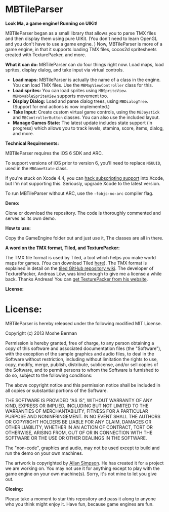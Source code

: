 MBTileParser
=============

**Look Ma, a game engine! Running on UIKit!**

MBTileParser began as a small library that allows you to parse TMX files and then display them  using pure UIKit. (You don't need to learn OpenGL and you don't have to use a game engine. ) Now, MBTileParser is more of a game engine, in that it supports loading TMX files, cocos2d spritesheets created with TexturePacker, and more.   


**What it can do:** MBTileParser can do four things right now. Load maps, load sprites, display dialog, and take input via virtual controls.

 - **Load maps:** MBTileParser is actually the name of a class in the engine. You can load TMX files. Use the `MBMapViewController` class for this.
 - **Load sprites:** You can load sprites using `MBSpriteView`. `MBMovableSpriteView` supports movement too.
 - **Display Dialog:** Load and parse dialog trees, using `MBDialogTree`. (Support for end actions is now implemented.)
 - **Take Input:** Create custom virtual game controls, using the `MBJoystick` and `MBControllerButton` classes. You can also use the included layout.
 - **Manage Games State:** The latest update includes state support (in progress) which allows you to track levels, stamina, score, items, dialog, and more.

**Technical Requirements:**

MBTileParser requires the iOS 6 SDK and ARC.

To support versions of iOS prior to version 6, you'll need to  replace `NSUUID`, used in the `MBGameState` class.

If you're stuck on Xcode 4.4, you can [hack subscripting support](http://petersteinberger.com/blog/2012/using-subscripting-with-Xcode-4_4-and-iOS-4_3) into Xcode, but I'm not supporting this. Seriously, upgrade Xcode to the latest version.

To run MBTileParser without ARC, use the `-fobjc-no-arc` compiler flag.

**Demo:**

Clone or download the repository. The code is thoroughly commented and serves as its own demo. 

**How to use:**

Copy the GameEngine folder out and just use it, The classes are all in there.


**A word on the TMX format, Tiled, and TexturePacker:**

The TMX file format is used by Tiled, a tool which helps you make world maps for games. (You can download Tiled [here](http://mapeditor.org)). The TMX format is explained in detail on the [tiled GitHub repository wiki](https://github.com/bjorn/tiled/wiki/TMX-Map-Format). The developer of TexturePacker, Andreas Löw, was kind enough to give me a license a while back. Thanks Andreas! You can [get TexturePacker from his website](http://www.codeandweb.com/texturepacker).


**License:**

License:
========

MBTileParser is hereby released under the following modified MIT License. 

Copyright (c) 2013 Moshe Berman

Permission is hereby granted, free of charge, to any person obtaining a copy of this software and associated documentation files (the "Software"), with the exception of the sample graphics and audio files, to deal in the Software without restriction, including without limitation the rights to use, copy, modify, merge, publish, distribute, sublicense, and/or sell copies of the Software, and to permit persons to whom the Software is furnished to do so, subject to the following conditions:

The above copyright notice and this permission notice shall be included in all copies or substantial portions of the Software.

THE SOFTWARE IS PROVIDED "AS IS", WITHOUT WARRANTY OF ANY KIND, EXPRESS OR IMPLIED, INCLUDING BUT NOT LIMITED TO THE WARRANTIES OF MERCHANTABILITY, FITNESS FOR A PARTICULAR PURPOSE AND NONINFRINGEMENT. IN NO EVENT SHALL THE AUTHORS OR COPYRIGHT HOLDERS BE LIABLE FOR ANY CLAIM, DAMAGES OR OTHER LIABILITY, WHETHER IN AN ACTION OF CONTRACT, TORT OR OTHERWISE, ARISING FROM, OUT OF OR IN CONNECTION WITH THE SOFTWARE OR THE USE OR OTHER DEALINGS IN THE SOFTWARE.


The "non-code", graphics and audio, may not be used except to build and run the demo on your own machines.

The artwork is copyrighted by [Allan Simpson](http://www.allansimpson.com). He has created it for a project we are working on. You may not use it for anything except to play with the game engine on your own machine(s). Sorry, it's not mine to let you give out. 

**Closing:**

Please take a moment to star this repository and pass it along to anyone who you think might enjoy it.
Have fun, because game engines are fun.
